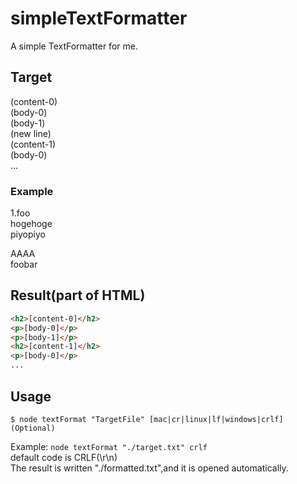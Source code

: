 # simpleTextFormatter  
A simple TextFormatter for me.
  
## Target  
(content-0)  
(body-0)  
(body-1)  
(new line)  
(content-1)  
(body-0)  
...  
  
### Example
1.foo  
hogehoge  
piyopiyo  
  
AAAA  
foobar  

## Result(part of HTML)
```html
<h2>[content-0]</h2>
<p>[body-0]</p>
<p>[body-1]</p>
<h2>[content-1]</h2>
<p>[body-0]</p>
...
```
  
  
## Usage
```
$ node textFormat "TargetFile" [mac|cr|linux|lf|windows|crlf](Optional)
```

Example: `node textFormat "./target.txt" crlf`  
default code is CRLF(\\r\\n)  
The result is written "./formatted.txt",and it is opened automatically.  
